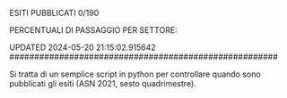 ESITI PUBBLICATI 0/190 

PERCENTUALI DI PASSAGGIO PER SETTORE:

UPDATED 2024-05-20 21:15:02.915642
###################################################### 

Si tratta di un semplice script in python per controllare quando sono pubblicati gli esiti (ASN 2021, sesto quadrimestre).

